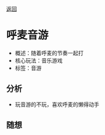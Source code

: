 [返回](README.md)

# 呼麦音游

- 概述：随着呼麦的节奏一起打
- 核心玩法：音乐游戏
- 标签：音游

## 分析
- 玩音游的不玩，喜欢呼麦的懒得动手

## 随想
```

```
